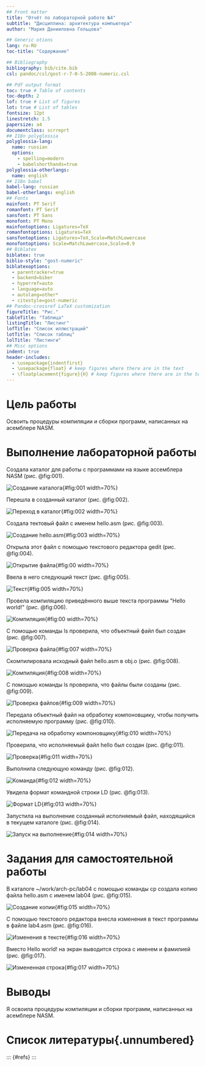 ```yaml
---
## Front matter
title: "Отчёт по лабораторной работе №4"
subtitle: "Дисциплина: архитектура компьютера"
author: "Мария Данииловна Гольцова"

## Generic otions
lang: ru-RU
toc-title: "Содержание"

## Bibliography
bibliography: bib/cite.bib
csl: pandoc/csl/gost-r-7-0-5-2008-numeric.csl

## Pdf output format
toc: true # Table of contents
toc-depth: 2
lof: true # List of figures
lot: true # List of tables
fontsize: 12pt
linestretch: 1.5
papersize: a4
documentclass: scrreprt
## I18n polyglossia
polyglossia-lang:
  name: russian
  options:
	- spelling=modern
	- babelshorthands=true
polyglossia-otherlangs:
  name: english
## I18n babel
babel-lang: russian
babel-otherlangs: english
## Fonts
mainfont: PT Serif
romanfont: PT Serif
sansfont: PT Sans
monofont: PT Mono
mainfontoptions: Ligatures=TeX
romanfontoptions: Ligatures=TeX
sansfontoptions: Ligatures=TeX,Scale=MatchLowercase
monofontoptions: Scale=MatchLowercase,Scale=0.9
## Biblatex
biblatex: true
biblio-style: "gost-numeric"
biblatexoptions:
  - parentracker=true
  - backend=biber
  - hyperref=auto
  - language=auto
  - autolang=other*
  - citestyle=gost-numeric
## Pandoc-crossref LaTeX customization
figureTitle: "Рис."
tableTitle: "Таблица"
listingTitle: "Листинг"
lofTitle: "Список иллюстраций"
lotTitle: "Список таблиц"
lolTitle: "Листинги"
## Misc options
indent: true
header-includes:
  - \usepackage{indentfirst}
  - \usepackage{float} # keep figures where there are in the text
  - \floatplacement{figure}{H} # keep figures where there are in the text
---
```


# Цель работы

Освоить процедуры компиляции и сборки программ, написанных на асемблере NASM.

# Выполнение лабораторной работы

Создала каталог для работы с программами на языке ассемблера NASM (рис. @fig:001).

![Создание каталога](image/1.png){#fig:001 width=70%}

Перешла в созданный каталог (рис. @fig:002).

![Переход в каталог](image/2.png){#fig:002 width=70%}

Создала тектовый файл с именем hello.asm (рис. @fig:003).

![Создание hello.asm](image/3.png){#fig:003 width=70%}

Открыла этот файл с помощью текстового редактора gedit (рис. @fig:004).

![Открытие файла](image/4.png){#fig:00 width=70%}

Ввела в него следующий текст (рис. @fig:005).

![Текст](image/5.png){#fig:005 width=70%}

Провела компиляцию приведённого выше текста программы "Hello world!" (рис. @fig:006).

![Компиляция](image/6.png){#fig:00 width=70%}

С помощью команды ls проверила, что объектный файл был создан (рис. @fig:007).

![Проверка файла](image/7.png){#fig:007 width=70%}

Скомпилировала исходный файл hello.asm в obj.o (рис. @fig:008).

![Компиляция](image/8.png){#fig:008 width=70%}

С помощью команды ls проверила, что файлы были созданы (рис. @fig:009).

![Проверка файлов](image/9.png){#fig:009 width=70%}

Передала объектный файл на обработку компоновщику, чтобы получить исполняемую программу (рис. @fig:010).

![Передача на обработку компоновщику](image/10.png){#fig:010 width=70%}

Проверила, что исполняемый файл hello был создан (рис. @fig:011).

![Проверка](image/11.png){#fig:011 width=70%}

Выполнила следующую команду (рис. @fig:012).

![Команда](image/12.png){#fig:012 width=70%}

Увидела формат командной строки LD (рис. @fig:013).

![Формат LD](image/13.png){#fig:013 width=70%}

Запустила на выполнение созданный исполняемый файл, находящийся в текущем каталоге (рис. @fig:014).

![Запуск на выполнение](image/14.png){#fig:014 width=70%}

# Задания для самостоятельной работы

В каталоге ~/work/arch-pc/lab04 с помощью команды cp создала копию файла hello.asm с именем lab04 (рис. @fig:015).

![Создание копии](image/15.png){#fig:015 width=70%}

С помощью текстового редактора внесла изменения в текст программы в файле lab4.asm (рис. @fig:016).

![Изменения в тексте](image/16.png){#fig:016 width=70%}

Вместо Hello world! на экран выводится строка с именем и фамилией (рис. @fig:017).

![Измененная строка](image/17.png){#fig:017 width=70%}

# Выводы

Я освоила процедуры компиляции и сборки программ, написанных на асемблере NASM.

# Список литературы{.unnumbered}

::: {#refs}
:::
